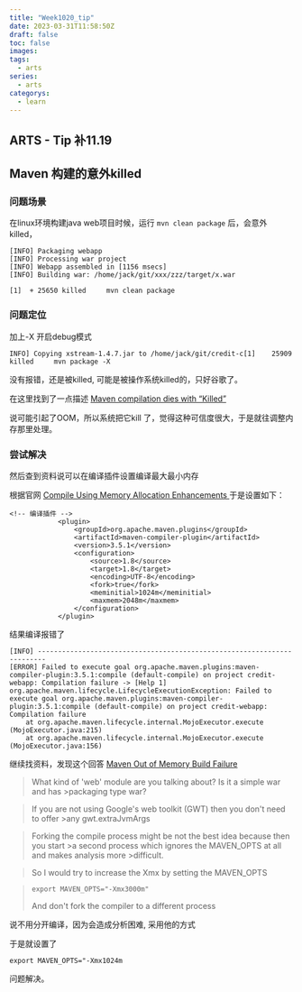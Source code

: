 ```yaml
---
title: "Week1020_tip"
date: 2023-03-31T11:58:50Z
draft: false 
toc: false
images:
tags:
  - arts 
series:
  - arts 
categorys:
  - learn 
---
```


## ARTS - Tip 补11.19
## Maven 构建的意外killed

### 问题场景
在linux环境构建java web项目时候，运行 ```mvn clean package``` 后，会意外killed， 

```
[INFO] Packaging webapp
[INFO] Processing war project
[INFO] Webapp assembled in [1156 msecs]
[INFO] Building war: /home/jack/git/xxx/zzz/target/x.war

[1]  + 25650 killed     mvn clean package
```

### 问题定位

加上-X 开启debug模式

```
INFO] Copying xstream-1.4.7.jar to /home/jack/git/credit-c[1]    25909 killed     mvn package -X
```

没有报错，还是被killed, 可能是被操作系统killed的，只好谷歌了。

在这里找到了一点描述
[Maven compilation dies with “Killed”](https://stackoverflow.com/questions/7278514/maven-compilation-dies-with-killed)

说可能引起了OOM，所以系统把它kill 了，觉得这种可信度很大，于是就往调整内存那里处理。

### 尝试解决

然后查到资料说可以在编译插件设置编译最大最小内存

根据官网 [Compile Using Memory Allocation Enhancements
](https://maven.apache.org/plugins/maven-compiler-plugin/examples/compile-with-memory-enhancements.html)
于是设置如下：

```
<!-- 编译插件 -->
            <plugin>
                <groupId>org.apache.maven.plugins</groupId>
                <artifactId>maven-compiler-plugin</artifactId>
                <version>3.5.1</version>
                <configuration>
                    <source>1.8</source>
                    <target>1.8</target>
                    <encoding>UTF-8</encoding>
                    <fork>true</fork>
                    <meminitial>1024m</meminitial>
                    <maxmem>2048m</maxmem>
                </configuration>
            </plugin>

```
结果编译报错了

```
[INFO] ------------------------------------------------------------------------
[ERROR] Failed to execute goal org.apache.maven.plugins:maven-compiler-plugin:3.5.1:compile (default-compile) on project credit-webapp: Compilation failure -> [Help 1]
org.apache.maven.lifecycle.LifecycleExecutionException: Failed to execute goal org.apache.maven.plugins:maven-compiler-plugin:3.5.1:compile (default-compile) on project credit-webapp: Compilation failure
    at org.apache.maven.lifecycle.internal.MojoExecutor.execute (MojoExecutor.java:215)
    at org.apache.maven.lifecycle.internal.MojoExecutor.execute (MojoExecutor.java:156)
```

继续找资料，发现这个回答 [Maven Out of Memory Build Failure](https://stackoverflow.com/questions/12498738/maven-out-of-memory-build-failure)

>What kind of 'web' module are you talking about? Is it a simple war and has >packaging type war?

>If you are not using Google's web toolkit (GWT) then you don't need to offer >any gwt.extraJvmArgs

>Forking the compile process might be not the best idea because then you start >a second process which ignores the MAVEN_OPTS at all and makes analysis more >difficult.

>So I would try to increase the Xmx by setting the MAVEN_OPTS

>```export MAVEN_OPTS="-Xmx3000m"```
> 
> And don't fork the compiler to a different process

说不用分开编译，因为会造成分析困难, 采用他的方式


于是就设置了

```
export MAVEN_OPTS="-Xmx1024m

```
问题解决。


